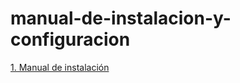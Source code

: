 # manual-de-instalacion-y-configuracion
[1. Manual de instalación](https://github.com/ehurtadocar/Manual-de-instalacion-y-configuracionn/blob/main/Instalaci%C3%B3n.md)
